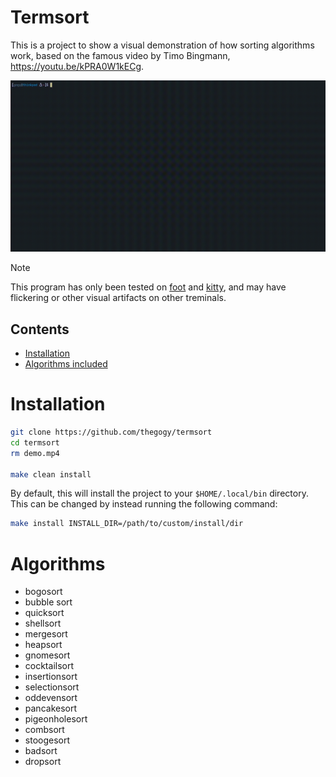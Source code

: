 # Termsort

This is a project to show a visual demonstration of how sorting algorithms work, based on the famous video by Timo Bingmann, https://youtu.be/kPRA0W1kECg.

![demo](./demo.gif)

> [!note]
> This program has only been tested on [foot](https://codeberg.org/dnkl/foot) and [kitty](https://sw.kovidgoyal.net/kitty), and may have flickering or other visual artifacts on other treminals.

## Contents

* [Installation](#Install)
* [Algorithms included](#Algorithms)

# Installation
```bash
git clone https://github.com/thegogy/termsort
cd termsort
rm demo.mp4

make clean install
```

By default, this will install the project to your `$HOME/.local/bin` directory. This can be changed by instead running the following command:

```bash
make install INSTALL_DIR=/path/to/custom/install/dir
```

# Algorithms

* bogosort
* bubble sort
* quicksort
* shellsort
* mergesort
* heapsort
* gnomesort
* cocktailsort
* insertionsort
* selectionsort
* oddevensort
* pancakesort
* pigeonholesort
* combsort
* stoogesort
* badsort
* dropsort


